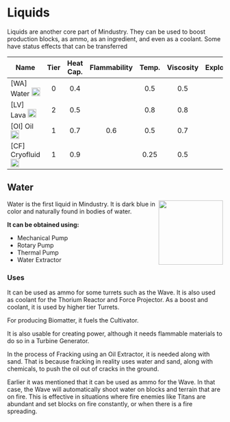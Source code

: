 # Liquids

Liquids are another core part of Mindustry. They can be used to boost production blocks, as ammo, as an ingredient, and even as a coolant. Some have status effects that can be transferred 

| Name                                                  | Tier | Heat Cap. | Flammability | Temp. | Viscosity | Explosiveness | Stat. Effect | Color   |
|-------------------------------------------------------|:----:|:---------:|:------------:|:-----:|:---------:|:-------------:|--------------|---------|
| [WA] Water <img width=20em src="../img/water.png">    | 0    | 0.4       |              | 0.5   | 0.5       |               | N/A          | #486acd |
| [LV] Lava <img width=20em src="../img/lava.png">      | 2    | 0.5       |              | 0.8   | 0.8       |               | Melting      | #e37341 |
| [OI] Oil <img width=20em src="../img/oil.png">        | 1    | 0.7       | 0.6          | 0.5   | 0.7       | 0.6           | Tarred       | #313131 |
| [CF] Cryofluid <img width=20em src="../img/cryo.png"> | 1    | 0.9       |              | 0.25  | 0.5       |               | Freezing     | #87ceeb |

## Water
 
<img width=150px align="right" src="../img/water.png">

Water is the first liquid in Mindustry. It is dark blue in color and naturally found in bodies of water.

**It can be obtained using:**

* Mechanical Pump 
* Rotary Pump
* Thermal Pump
* Water Extractor

### Uses

It can be used as ammo for some turrets such as the Wave. It is also used as coolant for the Thorium Reactor and Force Projector. As a boost and coolant, it is used by higher tier Turrets. 

For producing Biomatter, it fuels the Cultivator. 
 
It is also usable for creating power, although it needs flammable materials to do so in a Turbine Generator.

In the process of Fracking using an Oil Extractor, it is needed along with sand. That is because fracking in reality uses water and sand, along with chemicals, to push the oil out of cracks in the ground.

Earlier it was mentioned that it can be used as ammo for the Wave. In that case, the Wave will automatically shoot water on blocks and terrain that are on fire. This is effective in situations where fire enemies like Titans are abundant and set blocks on fire constantly, or when there is a fire spreading.


